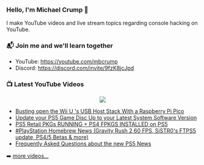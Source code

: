 ### Hello, I'm Michael Crump 👋

I make YouTube videos and live stream topics regarding console hacking on YouTube. 

### 📬 Join me and we'll learn together

- YouTube: https://youtube.com/mbcrump
- Discord: https://discord.com/invite/9fzK8jcJpd

### 📺 Latest YouTube Videos

<div align="center">

[<img src="https://img.shields.io/badge/-Subscribe-red?style=for-the-badge&logo=youtube&logoColor=white"/>](https://www.youtube.com/c/mbcrump?sub_confirmation=1)

</div>

<!-- YOUTUBE:START -->
- [Busting open the Wii U &#39;s USB Host Stack With a Raspberry Pi Pico](https://www.youtube.com/watch?v=63wSAMB_Kzs)
- [Update your PS5 Game Disc Up to your Latest System Software Version](https://www.youtube.com/watch?v=wD7c5_o1H-8)
- [PS5 Retail PKGs  RUNNING + PS4 FPKGS INSTALLED on PS5](https://www.youtube.com/watch?v=JaVRuj1hXSI)
- [#PlayStation Homebrew News &lpar;Gravity Rush 2 60 FPS, SiSTR0&#39;s FTPS5 update, PS4/5 Betas &amp; more&rpar;](https://www.youtube.com/watch?v=RGT7DOcvYSs)
- [Frequently Asked Questions about the new PS5 News](https://www.youtube.com/watch?v=ew3B4Nx2ZZQ)
<!-- YOUTUBE:END -->

➡️ [more videos...](https://youtube.com/mbcrump)

